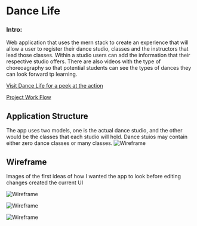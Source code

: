 # Dance Life

### Intro:
Web application that uses the mern stack to create an experience that will allow a user to register their dance studio, classes and the 
instructors that lead those classes. Within a studio users can add the information that their respective studio offers. There are also videos with the type of choreoagraphy so that potential students can see the types of dances they can look forward tp learning.


[Visit Dance Life for a peek at the action](https://infinite-beach-64160.herokuapp.com/)


[Project Work Flow](https://github.com/moxleydevelopment/project-3/projects/1)

## Application Structure
The app uses two models, one is the actual dance studio, and the other would be the classes that each studio will hold.
Dance stuios may contain either zero dance classes or many classes.
![Wireframe](https://i.imgur.com/z1bzOXl.png)

## Wireframe

Images of the first ideas of how I wanted the app to look before editing changes created the current UI

![Wireframe](https://i.imgur.com/f08VwrN.png)



![Wireframe](https://i.imgur.com/vQhl4Xl.png)


![Wireframe](https://i.imgur.com/X7QhS4x.png)